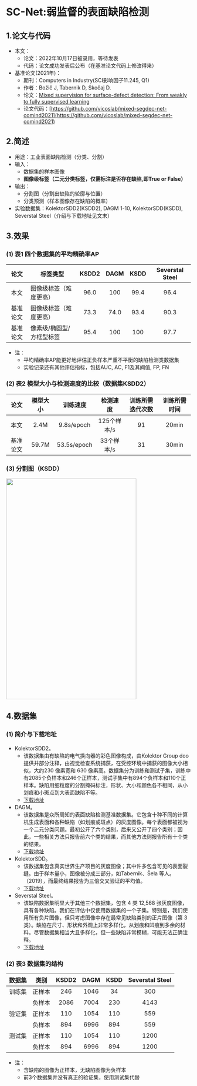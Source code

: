 #  SC-Net:弱监督的表面缺陷检测
## 1.论文与代码  
* 本文：
  * 论文：2022年10月17日被录用，等待发表
  * 代码：论文成功发表后公布（在基准论文代码上修改得来）
* 基准论文(2021年)：
  * 期刊：Computers in Industry(SCI影响因子11.245, Q1)
  * 作者：Božič J, Tabernik D, Skočaj D.
  * 论文：[Mixed supervision for surface-defect detection: From weakly to fully supervised learning](https://www.webofscience.com/wos/alldb/full-record/WOS:000648879500012)
  * 论文代码：[https://github.com/vicoslab/mixed-segdec-net-comind2021](https://github.com/vicoslab/mixed-segdec-net-comind2021)  
## 2.简述  
* 用途：工业表面缺陷检测（分类、分割）  
* 输入：
  * 数据集的样本图像
  * **图像级标签（二元分类标签，仅需标注是否存在缺陷,即True or False）**  
* 输出：
  * 分割图（分割出缺陷的轮廓与位置）  
  * 分类预测（样本图像存在缺陷的概率）  
* 实验数据集：KolektorSDD2(KSDD2), DAGM 1-10, KolektorSDD(KSDD), Severstal Steel（介绍与下载地址见文末）  

## 3.效果  
### (1) 表1 四个数据集的平均精确率AP  
| 论文 | 标签类型 | KSDD2 | DAGM | KSDD | Severstal Steel |  
| :---: | --- | :---: | :---: | :---: | :---: |  
| 本文 | 图像级标签（难度更高） | 96.0 | 100 | 99.4 | 96.4 |  
| 基准论文 | 图像级标签（难度更高） | 73.3 | 74.0 | 93.4 | 90.3 |  
| 基准论文 | 像素级/椭圆型/方框型标签 | 95.4 | 100 | 100 | 97.7 |  
* 注：
  * 平均精确率AP能更好地评估正负样本严重不平衡的缺陷检测类数据集
  * 实验记录还有其他评估指标，包括AUC, AC, F1及其阀值, FP, FN

### (2) 表2 模型大小与检测速度的比较（数据集KSDD2）  
| 论文 | 模型大小 | 训练速度 | 检测速度 | 训练所需迭代次数 | 训练所需时间 |  
| :---: | :---: | :---: | :---: | :---: | :---: |  
| 本文 | 2.4M | 9.8s/epoch | 125个样本/s | 91 | 20min |  
| 基准论文 | 59.7M | 53.5s/epoch | 33个样本/s | 31 | 30min |  

### (3) 分割图（KSDD）
<img src="https://user-images.githubusercontent.com/65808993/192088013-20774c83-fed0-41b8-8d88-7ff72629c346.png" width="355px" height="600px">

## 4.数据集  
### (1) 简介与下载地址  
* KolektorSDD2。
  * 该数据集由有缺陷的电气换向器的彩色图像构成，由Kolektor Group doo提供并部分注释，由视觉检查系统捕获，在受控环境中捕获的图像大小相似，大约230 像素宽和 630 像素高。数据集分为训练和测试子集，训练中有2085个负样本和246个正样本，测试子集中有894个负样本和110个正样本。缺陷用细粒度的分割掩码标注，形状、大小和颜色各不相同，从小划痕和小斑点到大表面缺陷不等。
  * [下载地址](https://www.vicos.si/resources/kolektorsdd2/)
* DAGM。
  * 该数据集是众所周知的表面缺陷检测基准数据集。它包含十种不同的计算机生成表面和各种缺陷（如划痕或斑点）的灰度图像。每个表面都被视为一个二元分类问题。最初公开了六个类别，后来又公开了四个类别；因此，一些相关方法只报告前六个类的结果，而其他方法则报告所有十个类的结果。
  * [下载地址](https://hci.iwr.uni-heidelberg.de/content/weakly-supervised-learning-industrial-optical-inspection)
* KolektorSDD。
  * 该数据集包含真实世界生产项目的灰度图像；其中许多包含可见的表面裂缝。由于样本量小，图像被分成三部分，如Tabernik、Šela 等人。（2019），而最终结果报告为三倍交叉验证的平均值。
  * [下载地址](https://www.vicos.si/resources/kolektorsdd/)
* Severstal Steel。
  * 该缺陷数据集明显大于其他三个数据集，包含 4 类 12,568 张灰度图像，具有各种缺陷。我们在评估中仅使用数据集的一个子集。特别是，我们使用所有负片图像，但只考虑图像中存在最常见缺陷类别的正片图像（第 3 类）。缺陷在尺寸、形状和外观上非常多样化，从划痕和凹痕到多余的材料。尽管数据集相当大且多样化，但一些缺陷非常模糊，可能无法正确注释。
  * [下载地址](https://www.kaggle.com/c/severstal-steel-defect-detection/data)
### (2) 表3 数据集的结构 
| 数据集 | 类别 | KSDD2 | DAGM | KSDD | Severstal Steel |  
| :---: | :---: | :---: | :---: | :---: | :---: |  
| 训练集 | 正样本 | 246 | 1046 | 34 | 300 |  
|        | 负样本 | 2086 | 7004 | 230 | 4143 |  
| 验证集 | 正样本 | 110 | 1054 | 110 | 559 |  
|        | 负样本 | 894 | 6996 | 894 | 559 |  
| 测试集 | 正样本 | 110 | 1054 | 110 | 1200 |  
|        | 负样本 | 894 | 6996 | 894 | 1200 |  
* 注：
  * 含缺陷的图像为正样本，无缺陷图像为负样本
  * 前3个数据集并没有真正的验证集，使用测试集代替
